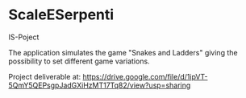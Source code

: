 # ScaleESerpenti
IS-Poject

The application simulates the game "Snakes and Ladders" giving the possibility to set different game variations.

Project deliverable at: https://drive.google.com/file/d/1ipVT-5QmY5QEPsgpJadGXiHzMT17Tq82/view?usp=sharing
